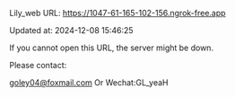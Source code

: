 Lily_web URL: https://1047-61-165-102-156.ngrok-free.app

Updated at: 2024-12-08 15:46:25

If you cannot open this URL, the server might be down.

Please contact: 

goley04@foxmail.com Or Wechat:GL_yeaH